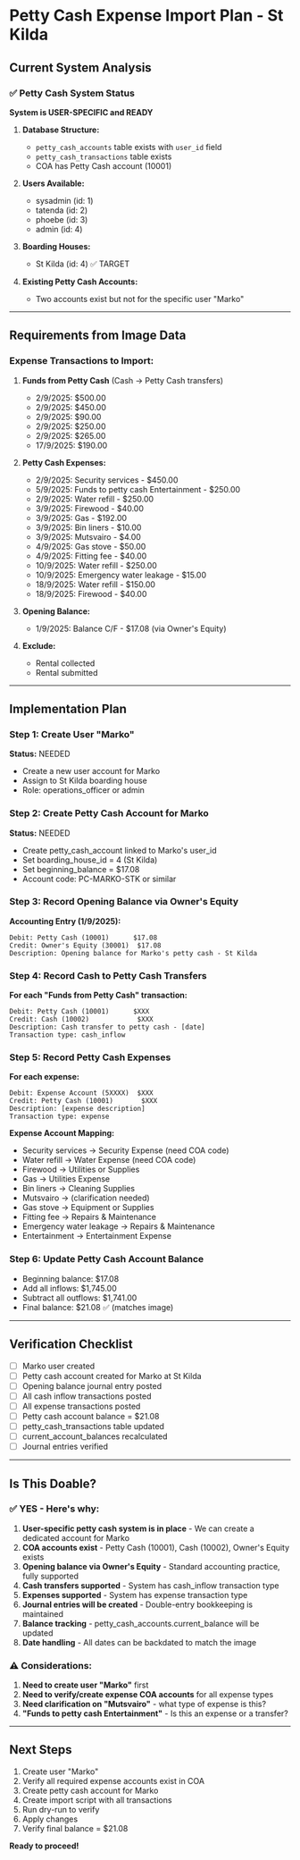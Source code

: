# Petty Cash Expense Import Plan - St Kilda

## Current System Analysis

### ✅ Petty Cash System Status
**System is USER-SPECIFIC and READY**

1. **Database Structure:**
   - `petty_cash_accounts` table exists with `user_id` field
   - `petty_cash_transactions` table exists
   - COA has Petty Cash account (10001)

2. **Users Available:**
   - sysadmin (id: 1)
   - tatenda (id: 2)
   - phoebe (id: 3)
   - admin (id: 4)

3. **Boarding Houses:**
   - St Kilda (id: 4) ✅ TARGET

4. **Existing Petty Cash Accounts:**
   - Two accounts exist but not for the specific user "Marko"

---

## Requirements from Image Data

### Expense Transactions to Import:
1. **Funds from Petty Cash** (Cash → Petty Cash transfers)
   - 2/9/2025: $500.00
   - 2/9/2025: $450.00
   - 2/9/2025: $90.00
   - 2/9/2025: $250.00
   - 2/9/2025: $265.00
   - 17/9/2025: $190.00

2. **Petty Cash Expenses:**
   - 2/9/2025: Security services - $450.00
   - 5/9/2025: Funds to petty cash Entertainment - $250.00
   - 2/9/2025: Water refill - $250.00
   - 3/9/2025: Firewood - $40.00
   - 3/9/2025: Gas - $192.00
   - 3/9/2025: Bin liners - $10.00
   - 3/9/2025: Mutsvairo - $4.00
   - 4/9/2025: Gas stove - $50.00
   - 4/9/2025: Fitting fee - $40.00
   - 10/9/2025: Water refill - $250.00
   - 10/9/2025: Emergency water leakage - $15.00
   - 18/9/2025: Water refill - $150.00
   - 18/9/2025: Firewood - $40.00

3. **Opening Balance:**
   - 1/9/2025: Balance C/F - $17.08 (via Owner's Equity)

4. **Exclude:**
   - Rental collected
   - Rental submitted

---

## Implementation Plan

### Step 1: Create User "Marko"
**Status:** NEEDED
- Create a new user account for Marko
- Assign to St Kilda boarding house
- Role: operations_officer or admin

### Step 2: Create Petty Cash Account for Marko
**Status:** NEEDED
- Create petty_cash_account linked to Marko's user_id
- Set boarding_house_id = 4 (St Kilda)
- Set beginning_balance = $17.08
- Account code: PC-MARKO-STK or similar

### Step 3: Record Opening Balance via Owner's Equity
**Accounting Entry (1/9/2025):**
```
Debit: Petty Cash (10001)      $17.08
Credit: Owner's Equity (30001)  $17.08
Description: Opening balance for Marko's petty cash - St Kilda
```

### Step 4: Record Cash to Petty Cash Transfers
**For each "Funds from Petty Cash" transaction:**
```
Debit: Petty Cash (10001)      $XXX
Credit: Cash (10002)            $XXX
Description: Cash transfer to petty cash - [date]
Transaction type: cash_inflow
```

### Step 5: Record Petty Cash Expenses
**For each expense:**
```
Debit: Expense Account (5XXXX)  $XXX
Credit: Petty Cash (10001)       $XXX
Description: [expense description]
Transaction type: expense
```

**Expense Account Mapping:**
- Security services → Security Expense (need COA code)
- Water refill → Water Expense (need COA code)
- Firewood → Utilities or Supplies
- Gas → Utilities Expense
- Bin liners → Cleaning Supplies
- Mutsvairo → (clarification needed)
- Gas stove → Equipment or Supplies
- Fitting fee → Repairs & Maintenance
- Emergency water leakage → Repairs & Maintenance
- Entertainment → Entertainment Expense

### Step 6: Update Petty Cash Account Balance
- Beginning balance: $17.08
- Add all inflows: $1,745.00
- Subtract all outflows: $1,741.00
- Final balance: $21.08 ✅ (matches image)

---

## Verification Checklist

- [ ] Marko user created
- [ ] Petty cash account created for Marko at St Kilda
- [ ] Opening balance journal entry posted
- [ ] All cash inflow transactions posted
- [ ] All expense transactions posted
- [ ] Petty cash account balance = $21.08
- [ ] petty_cash_transactions table updated
- [ ] current_account_balances recalculated
- [ ] Journal entries verified

---

## Is This Doable?

### ✅ YES - Here's why:

1. **User-specific petty cash system is in place** - We can create a dedicated account for Marko
2. **COA accounts exist** - Petty Cash (10001), Cash (10002), Owner's Equity exists
3. **Opening balance via Owner's Equity** - Standard accounting practice, fully supported
4. **Cash transfers supported** - System has cash_inflow transaction type
5. **Expenses supported** - System has expense transaction type
6. **Journal entries will be created** - Double-entry bookkeeping is maintained
7. **Balance tracking** - petty_cash_accounts.current_balance will be updated
8. **Date handling** - All dates can be backdated to match the image

### ⚠️ Considerations:

1. **Need to create user "Marko"** first
2. **Need to verify/create expense COA accounts** for all expense types
3. **Need clarification on "Mutsvairo"** - what type of expense is this?
4. **"Funds to petty cash Entertainment"** - Is this an expense or a transfer?

---

## Next Steps

1. Create user "Marko"
2. Verify all required expense accounts exist in COA
3. Create petty cash account for Marko
4. Create import script with all transactions
5. Run dry-run to verify
6. Apply changes
7. Verify final balance = $21.08

**Ready to proceed!**

